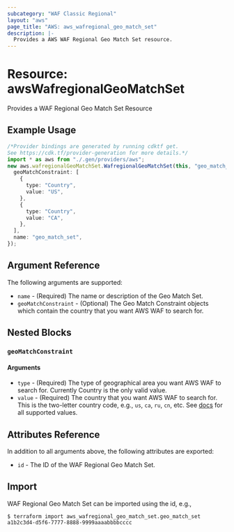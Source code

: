 ```yaml
---
subcategory: "WAF Classic Regional"
layout: "aws"
page_title: "AWS: aws_wafregional_geo_match_set"
description: |-
  Provides a AWS WAF Regional Geo Match Set resource.
---
```


# Resource: awsWafregionalGeoMatchSet

Provides a WAF Regional Geo Match Set Resource

## Example Usage

```typescript
/*Provider bindings are generated by running cdktf get.
See https://cdk.tf/provider-generation for more details.*/
import * as aws from "./.gen/providers/aws";
new aws.wafregionalGeoMatchSet.WafregionalGeoMatchSet(this, "geo_match_set", {
  geoMatchConstraint: [
    {
      type: "Country",
      value: "US",
    },
    {
      type: "Country",
      value: "CA",
    },
  ],
  name: "geo_match_set",
});

```

## Argument Reference

The following arguments are supported:

* `name` - (Required) The name or description of the Geo Match Set.
* `geoMatchConstraint` - (Optional) The Geo Match Constraint objects which contain the country that you want AWS WAF to search for.

## Nested Blocks

### `geoMatchConstraint`

#### Arguments

* `type` - (Required) The type of geographical area you want AWS WAF to search for. Currently Country is the only valid value.
* `value` - (Required) The country that you want AWS WAF to search for.
  This is the two-letter country code, e.g., `us`, `ca`, `ru`, `cn`, etc.
  See [docs](https://docs.aws.amazon.com/waf/latest/APIReference/API_GeoMatchConstraint.html) for all supported values.

## Attributes Reference

In addition to all arguments above, the following attributes are exported:

* `id` - The ID of the WAF Regional Geo Match Set.

## Import

WAF Regional Geo Match Set can be imported using the id, e.g.,

```console
$ terraform import aws_wafregional_geo_match_set.geo_match_set a1b2c3d4-d5f6-7777-8888-9999aaaabbbbcccc
```
